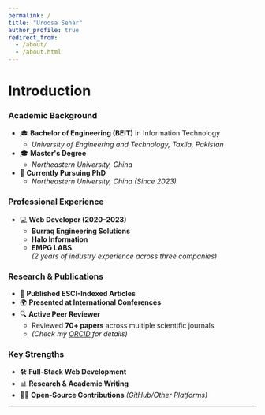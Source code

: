 ```yaml
---
permalink: /
title: "Uroosa Sehar"
author_profile: true
redirect_from: 
  - /about/
  - /about.html
---
```


# **Introduction**

### **Academic Background**
- 🎓 **Bachelor of Engineering (BEIT)** in Information Technology   
  - *University of Engineering and Technology, Taxila, Pakistan*  
- 🎓 **Master's Degree**  
  - *Northeastern University, China*  
- 🔬 **Currently Pursuing PhD**  
  - *Northeastern University, China (Since 2023)*  

### **Professional Experience**
- 💻 **Web Developer (2020–2023)**  
  - **Burraq Engineering Solutions**  
  - **Halo Information**  
  - **EMPG LABS**  
  *(2 years of industry experience across three companies)*  

### **Research & Publications**
- 📜 **Published ESCI-Indexed Articles**  
- 🌍 **Presented at International Conferences**  
- 🔍 **Active Peer Reviewer**  
  - Reviewed **70+ papers** across multiple scientific journals  
  - *(Check my 
        <a href="https://orcid.org/0009-0009-0455-6034"><i class="ai ai-orcid ai-fw icon-pad-right"></i>ORCID</a>
      for details)*  

### **Key Strengths**
- 🛠️ **Full-Stack Web Development**  
- 📊 **Research & Academic Writing**  
- 🧑‍💻 **Open-Source Contributions** *(GitHub/Other Platforms)*  

---
